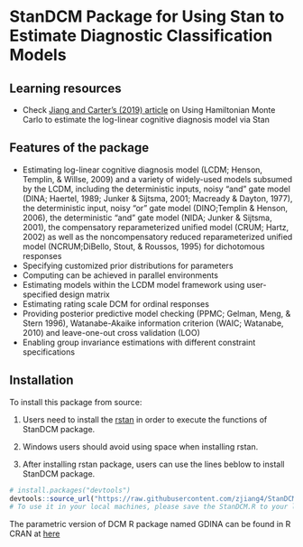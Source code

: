 
<!-- README.md is generated from README.Rmd. Please edit that file -->

# StanDCM Package for Using Stan to Estimate Diagnostic Classification Models



## Learning resources

  - Check [Jiang and Carter’s (2019) article](https://doi.org/10.3758/s13428-018-1069-9) on Using Hamiltonian Monte Carlo to estimate the log-linear cognitive diagnosis model via Stan

## Features of the package

  - Estimating log-linear cognitive diagnosis model (LCDM; Henson, Templin, & Willse, 2009) and a variety of widely-used models subsumed
    by the LCDM, including the deterministic inputs, noisy “and” gate model (DINA; Haertel, 1989; Junker & Sijtsma, 2001; Macready & Dayton, 1977), the deterministic input, noisy “or” gate model (DINO;Templin & Henson, 2006), the deterministic “and” gate model (NIDA; Junker & Sijtsma, 2001), the compensatory reparameterized unified model (CRUM; Hartz, 2002) as well as the noncompensatory
reduced reparameterized unified model (NCRUM;DiBello, Stout, & Roussos, 1995) for dichotomous responses
  - Specifying customized prior distributions for parameters
  - Computing can be achieved in parallel environments
  - Estimating models within the LCDM model framework using user-specified design matrix
  - Estimating rating scale DCM for ordinal responses
  - Providing posterior predictive model checking (PPMC; Gelman, Meng, & Stern 1996), Watanabe-Akaike information criterion (WAIC; Watanabe, 2010) and leave-one-out cross validation (LOO)
  - Enabling group invariance estimations with different constraint specifications
   
## Installation

To install this package from source:

1)  Users need to install the
    [rstan](https://github.com/stan-dev/rstan/wiki/RStan-Getting-Started) in order to execute the functions of StanDCM package.

2)  Windows users should avoid using space when installing rstan.

3)  After installing rstan package, users can use the lines beblow to install StanDCM package.

<!-- end list -->

``` r
# install.packages("devtools")
devtools::source_url("https://raw.githubusercontent.com/zjiang4/StanDCM/master/R/StanDCM.R")
# To use it in your local machines, please save the StanDCM.R to your local drives, and use "source(/...StanDCM.R)" in R to execute the package functions 
```

The parametric version of DCM R package named GDINA can be found in R CRAN at
[here](https://CRAN.R-project.org/package=GDINA)
